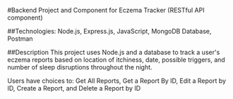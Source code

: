 #Backend Project and Component for Eczema Tracker (RESTful API component)

##Technologies: Node.js, Express.js, JavaScript, MongoDB Database, Postman

##Description
This project uses Node.js and a database to track a user's eczema reports based on location of itchiness, date, possible triggers, and number of sleep disruptions throughout the night. 

Users have choices to: Get All Reports, Get a Report By ID, Edit a Report by ID, Create a Report, and Delete a Report by ID
